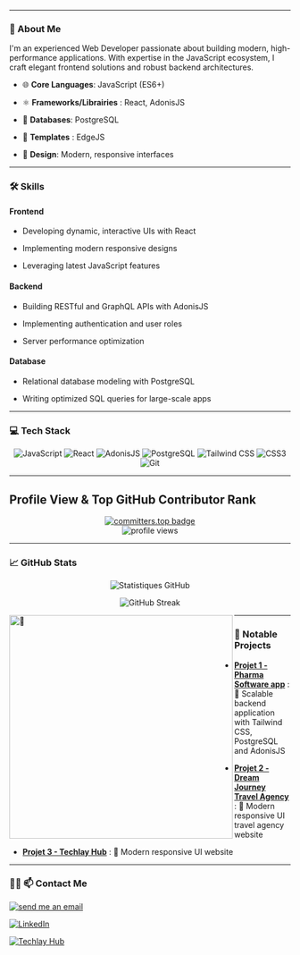 
---



### 🌟  About Me  



I'm an experienced Web Developer passionate about building modern, high-performance applications. With expertise in the JavaScript ecosystem, I craft elegant frontend solutions and robust backend architectures.




- 🌐 **Core Languages**: JavaScript (ES6+)  

- ⚛️ **Frameworks/Librairies** : React, AdonisJS

- 💾 **Databases**: PostgreSQL

- 💾 **Templates** : EdgeJS 

- 🎨 **Design**: Modern, responsive interfaces 



---



### 🛠️ Skills



#### **Frontend**

- Developing dynamic, interactive UIs with React  

- Implementing modern responsive designs  

- Leveraging latest JavaScript features  



#### **Backend**

- Building RESTful and GraphQL APIs with AdonisJS  

- Implementing authentication and user roles  

- Server performance optimization  




#### **Database**
  
- Relational database modeling with PostgreSQL  

- Writing optimized SQL queries for large-scale apps  



---



### 💻 Tech Stack 



<p align="center">

  <img src="https://img.shields.io/badge/-JavaScript-F7DF1E?logo=javascript&logoColor=white&style=for-the-badge" alt="JavaScript">

  <img src="https://img.shields.io/badge/-React-61DAFB?logo=react&logoColor=white&style=for-the-badge" alt="React">

  <img src="https://img.shields.io/badge/-AdonisJS-5A45FF?logo=adonisjs&logoColor=white&style=for-the-badge" alt="AdonisJS">

  <img src="https://img.shields.io/badge/-PostgreSQL-336791?logo=postgresql&logoColor=white&style=for-the-badge" alt="PostgreSQL">

  <img src="https://img.shields.io/badge/-TailwindCSS-06B6D4?logo=tailwindcss&logoColor=white&style=for-the-badge" alt="Tailwind CSS">

  <img src="https://img.shields.io/badge/-CSS3-1572B6?logo=css3&logoColor=white&style=for-the-badge" alt="CSS3">

  <img src="https://img.shields.io/badge/-Git-F05032?logo=git&logoColor=white&style=for-the-badge" alt="Git">

</p>




---

## Profile View & Top GitHub Contributor Rank
  
<p align="center">
  <a href="https://user-badge.committers.top/congo_kinshasa/hkrene">
    <img src="https://user-badge.committers.top/congo_kinshasa/hkrene.svg" alt="committers.top badge" />
  </a>
  <br />
  <img src="https://komarev.com/ghpvc/?username=hkrene&style=flat-square&color=6366f1" alt="profile views" />
</p>


---


### 📈 GitHub Stats 



<p align="center">

  <img src="https://github-readme-stats.vercel.app/api?username=hkrene&show_icons=true&theme=radical&hide_title=true" alt="Statistiques GitHub">

</p>

<p align="center">

  <img src="https://github-readme-streak-stats.herokuapp.com/?user=hkrene&theme=radical" alt="GitHub Streak">

</p>

<p align="center">

</p>

<img align="left" width="400" alt="🦑" src="https://user-images.githubusercontent.com/22963968/190084456-0e077445-abae-4355-8061-5f0830a48d6e.png">


---




### 🚀  Notable Projects




- **[Projet 1 - Pharma Software app](https://github.com/hkrene/pharma-software)** : 💊 Scalable backend application with Tailwind CSS, PostgreSQL and AdonisJS  

- **[Projet 2 -  Dream Journey Travel Agency](https://github.com/hkrene/travel-go)** : 🎨 Modern responsive UI travel agency website 
 
- **[Projet 3 - Techlay Hub](https://techlayhub.netlify.app/)** : 🎨 Modern responsive UI website



---



### 👨‍💻  📫 Contact Me 



<p align="center">

  <a href="mailto:hirwarwarene6@gmail.com"><img src="https://img.shields.io/badge/-Send%20un%20email-D14836?logo=gmail&logoColor=white&style=for-the-badge" alt="send me an email"></a>

  <a href="https://linkedin.com/in/hirwa-rene"><img src="https://img.shields.io/badge/-LinkedIn-0077B5?logo=linkedin&logoColor=white&style=for-the-badge" alt="LinkedIn"></a>

  <a href="https://techlayhub.netlify.app/"><img src="https://img.shields.io/badge/-Techlay Hub-FF5722?logo=web&logoColor=white&style=for-the-badge" alt="Techlay Hub"></a>

</p>
